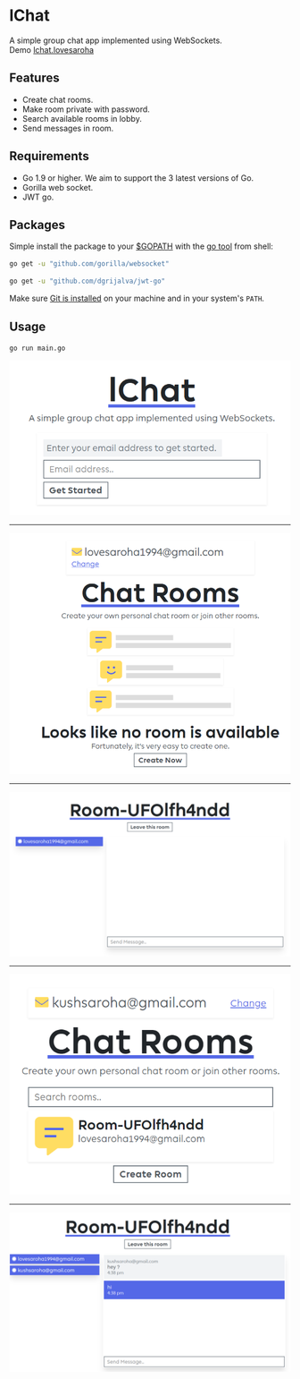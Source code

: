 # lChat
A simple group chat app implemented using WebSockets.<br>
Demo [lchat.lovesaroha](https://lchat.lovesaroha.com)

## Features
- Create chat rooms.
- Make room private with password.
- Search available rooms in lobby.
- Send messages in room.

## Requirements
- Go 1.9 or higher. We aim to support the 3 latest versions of Go.
- Gorilla web socket.
- JWT go.

## Packages
Simple install the package to your [$GOPATH](https://github.com/golang/go/wiki/GOPATH "GOPATH") with the [go tool](https://golang.org/cmd/go/ "go command") from shell:
```bash
go get -u "github.com/gorilla/websocket"
```
```bash
go get -u "github.com/dgrijalva/jwt-go"
```
Make sure [Git is installed](https://git-scm.com/downloads) on your machine and in your system's `PATH`.

## Usage
```bash
go run main.go
```

![image](https://raw.githubusercontent.com/lovesaroha/gimages/main/103.png)

---

![image](https://raw.githubusercontent.com/lovesaroha/gimages/main/104.png)

---

![image](https://raw.githubusercontent.com/lovesaroha/gimages/main/105.png)

---

![image](https://raw.githubusercontent.com/lovesaroha/gimages/main/106.png)

---

![image](https://raw.githubusercontent.com/lovesaroha/gimages/main/107.png)
